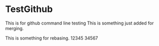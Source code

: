# TestGithub
This is for github command line testing
This is something just added for merging.

This is something for rebasing.
12345
34567
